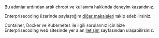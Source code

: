 Bu adımlar ardından artık chroot ve kullanımı hakkında deneyim kazandınız.

Enterprisecoding üzerinde paylaştığım [diğer makaleleri](http://www.enterprisecoding.com) takip edebilirsiniz.

Container, Docker ve Kubernetes ile ilgili sorularınız için bize Enterprisecoding web sitesinde yer alan [iletişim](https://enterprisecoding.com/iletisim/) sayfasından ulaşabilirsiniz.